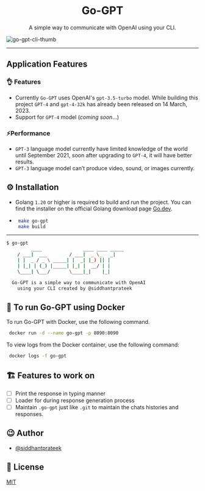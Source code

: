 <h1 align="center">
    Go-GPT
</h1>
<p align="center">
    A simple way to communicate with OpenAI using your CLI.
</p>

![go-gpt-cli-thumb](https://user-images.githubusercontent.com/43869046/229339476-4bb3d0fa-f03c-4142-b825-7d7cc8ef3003.png)

---

## Application Features

### 👌 Features
- Currently `Go-GPT` uses OpenAI's `gpt-3.5-turbo` model. While building this project `GPT-4` and `gpt-4-32k` has already been released on 14 March, 2023.
- Support for `GPT-4` model (*coming soon*...)

### ⚡Performance
- `GPT-3` language model currently have limited knowledge of the world until September 2021, soon after upgrading to `GPT-4`, it will have better results.
- `GPT-3` language model can’t produce video, sound, or images currently.

## ⚙️ Installation

- Golang `1.20` or higher is required to build and run the project. You can find the installer on the official Golang download page [Go.dev](go.dev).

-  ```bash
    make go-gpt
    make build
   ```

---

```bash
$ go-gpt
         ____               ____ ____ _____ 
	/ ___|  ___        / ___|  _ \_   _|
	| |  _ / _ \ _____| |  _| |_) || |  
	| |_| | (_) |_____| |_| |  __/ | |  
	\____| \___/       \____|_|    |_|  

  Go-GPT is a simple way to communicate with OpenAI  
    using your CLI created by @siddhantprateek
```

## 🐳 To run Go-GPT using Docker 

To run Go-GPT with Docker, use the following command.
```bash
 docker run -d --name go-gpt -p 8090:8090 
```

To view logs from the Docker container, use the following command:
```bash
 docker logs -f go-gpt
```


## 🏗️ Features to work on

- [ ] Print the response in typing manner
- [ ] Loader for during response generation process
- [ ] Maintain `.go-gpt` just like `.git` to maintain the chats histories and responses.

## 😉 Author

- [@siddhantprateek](https://github.com/siddhantprateek)

## 📝 License

[MIT](./LICENSE)
